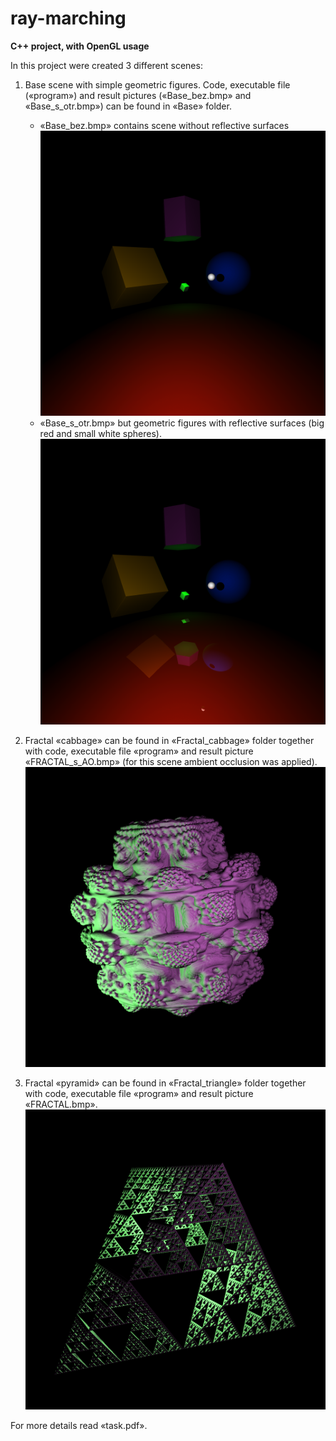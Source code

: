 # ray-marching
**C++ project, with OpenGL usage**

In this project were created 3 different scenes:

1. Base scene with simple geometric figures. Code, executable file («program») and result pictures  («Base_bez.bmp» and «Base_s_otr.bmp») can be found in «Base» folder. 
    * «Base_bez.bmp»  contains scene without reflective surfaces  
    ![pic1](https://github.com/dm-medvedev/ray-marching/blob/master/Base/Base_bez.bmp)
    * «Base_s_otr.bmp» but geometric figures with reflective surfaces (big red and small white spheres).   
    ![pic2](https://github.com/dm-medvedev/ray-marching/blob/master/Base/Base_s_otr.bmp)

2. Fractal «cabbage»  can be found in «Fractal_cabbage» folder together with code, executable file «program» and result picture «FRACTAL_s_AO.bmp» (for this scene ambient occlusion was applied).  
![pic3](https://github.com/dm-medvedev/ray-marching/blob/master/Fractal_cabbage/FRACTAL_s_AO.bmp) 


3. Fractal «pyramid»  can be found in «Fractal_triangle» folder together with code, executable file «program» and result picture «FRACTAL.bmp».  
![pic4](https://github.com/dm-medvedev/ray-marching/blob/master/Fractal_triangle/FRACTAL.bmp)

For more details read «task.pdf».
